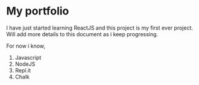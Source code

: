 # My portfolio

I have just started learning ReactJS and this project is my first ever project.
Will add more details to this document as i keep progressing.

For now i know,
1. Javascript
2. NodeJS
3. Repl.it
4. Chalk